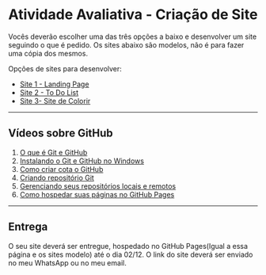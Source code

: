 # Atividade Avaliativa - Criação de Site

Vocês deverão escolher uma das três opções a baixo e desenvolver um site seguindo o que é pedido. Os sites abaixo são modelos, não é para fazer uma cópia dos mesmos. 

Opções de sites para desenvolver:
* [Site 1 - Landing Page](https://promatheuscarretta.github.io/att-landing-page/)
* [Site 2 - To Do List](https://promatheuscarretta.github.io/att-todo-list/)
* [Site 3- Site de Colorir](https://promatheuscarretta.github.io/att-colorir/)


---

## Vídeos sobre GitHub

1. [O que é Git e GitHub](https://youtu.be/GDGMf2bnHlE)
2. [Instalando o Git e GitHub no Windows](https://youtu.be/NgWExh3bswg)
3. [Como criar cota o GitHub](https://www.youtube.com/watch?v=1QTi8nIlK1o)
4. [Criando repositório Git](https://youtu.be/P0Hvrf8T3zo)
5. [Gerenciando seus repositórios locais e remotos](https://youtu.be/Sbcu_GuySjo)
6. [Como hospedar suas páginas no GitHub Pages](https://youtu.be/_jI3782DGDc)

---

## Entrega
O seu site deverá ser entregue, hospedado no GitHub Pages(Igual a essa página e os sites modelo) até o dia 02/12. O link do site deverá ser enviado no meu WhatsApp ou no meu email.
